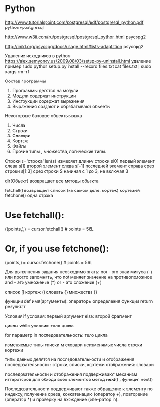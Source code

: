 # Python
http://www.tutorialspoint.com/postgresql/pdf/postgresql_python.pdf python+postgresql

http://www.w3ii.com/ru/postgresql/postgresql_python.html psycopg2

http://initd.org/psycopg/docs/usage.html#lists-adaptation psycopg2

Удаление исходников в python https://alex.semyonov.us/2009/08/03/setup-py-uninstall.html
удаление пример
sudo python setup.py install --record files.txt
cat files.txt | sudo xargs rm -rf


Состав программы 
1) Программы делятся на модули
2) Модули содержат инструкции
3) Инструкции содержат выражения
4) Выражения создают и обрабатывают обьееты


Некоторвые базовые обьекты языка
1) Числа
2) Строки
3) Словари
4) Кортеж
5) Файлы
7) Прочие типы , множества, логические типы.


Строки
s='строка'
len(s) измеряет длинну строки
s[0] первый элемент слева
s[1] второй элемент слева
s[-1] последней элемент справа
срез строки
s[1:3] срез строки S начиная с 1 до 3, не включая 3

dir(Обьект) возвращает все методы обьекта



fetchall() возвращает список (на самом деле: кортеж) кортежей
fetchone() одна строка

# Use fetchall():
((points,),) = cursor.fetchall()  # points = 56L

# Or, if you use fetchone():
(points,) = cursor.fetchone()     # points = 56L




Для выполнения задания необходимо знать:
not - это знак минуса (-) или просто запомнить, что not меняет значение на противоположное
and - это умножение (*)
or - это сложение (+)

список []
кортеж ()
словать {}
множества {}

функции
def имя(аргументы):
 операторы определения функции
 return результат
 
Условия
if условия:
 первый аргумент
else:
 второй фрагмент
 
циклы
while условие:
 тело цикла

for параметр in последовательность:
 тело цикла
 
изменяемые типы списки м словари
неизменямые числа строки кортежи

типы данных делятся на последовательности и отображения
последовательности : строки, списки, кортежи
отображения: словари

последовательности и отображения поддерживают механизм иттераторов для обхода всех элементов
метод __next__() , функция next()

Последовательности поддерживают также обращение к элементу по индексу, получение среза, конкатенацию (оператор +), повторение (оператор *) и проверку на вхождение (опе-ратор in).



